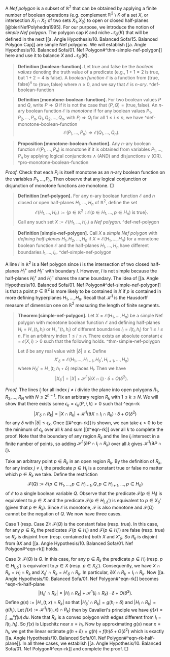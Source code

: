 A _Nef polygon_ is a subset of $\mathbb{R}^2$ that can be obtained by applying a finite number of boolean operations (e.g. complement $\mathbb{R}^2 \setminus X$ of a set $X$, or intersection $X_1 \cap X_2$ of two sets $X_1, X_2$) to open or closed half-planes [@bieriNefPolyhedra1995]. For our purpose, we introduce the notion of _simple Nef polygon_. The polygon cap $K$ and niche $\mathcal{N}_\Theta(K)$ that will be defined in the next [[a. Angle Hypothesis/10. Balanced Sofa/15. Balanced Polygon Cap]] are simple Nef polygons. We will establish [[a. Angle Hypothesis/10. Balanced Sofa/01. Nef Polygon#^thm-simple-nef-polygon]] here and use it to balance $X$ and $\mathcal{N}_\Theta(K)$.

> __Definition [boolean-function].__ Let $\textsf{true}$ and $\textsf{false}$ be the _boolean values_ denoting the truth value of a predicate (e.g., $1+1=2$ is $\textsf{true}$, but $1 + 2 = 4$ is $\textsf{false}$). A _boolean function_ $\mathcal{E}$ is a function from $\left\{ \textsf{true}, \textsf{false} \right\}^n$ to $\left\{ \textsf{true}, \textsf{false} \right\}$ where $n \geq 0$, and we say that $\mathcal{E}$ is _$n$-ary_. ^def-boolean-function

> __Definition [monotone-boolean-function].__ For two boolean values $P$ and $Q$, write $P \Rightarrow Q$ if it is not the case that $(P, Q) = (\textsf{true}, \textsf{false})$. An $n$-ary boolean function $\mathcal{E}$ is _monotone_ if for any boolean values $P_1, P_2, \dots, P_n, Q_1, Q_2, \dots, Q_n$, with $P_i \Rightarrow Q_i$ for all $1 \leq i \leq n$, we have ^def-monotone-boolean-function
$$
\mathcal{E}(P_1, \dots, P_n) \Rightarrow \mathcal{E}(Q_1, \dots, Q_n).
$$

> __Proposition [monotone-boolean-function].__ Any $n$-ary boolean function $\mathcal{E}(P_1, \dots, P_n)$ is monotone if it is obtained from variables $P_1, \dots, P_n$ by applying logical conjunctions $\land$ (AND) and disjunctions $\lor$ (OR). ^pro-monotone-boolean-function

_Proof._ Check that each $P_i$ is itself monotone as an $n$-ary boolean function on the variables $P_1, \dots, P_n$. Then observe that any logical conjunction or disjunction of monotone functions are monotone. □

> __Definition [nef-polygon].__ For any $n$-ary boolean function $\mathcal{E}$ and $n$ closed or open half-planes $H_1, \dots, H_n$ of $\mathbb{R}^2$, define the set 
$$
\mathcal{E}(H_1, \dots, H_n) := \left\{ p \in \mathbb{R}^2 : \mathcal{E}(p \in H_1, \dots,p \in H_n) \text{ is } \textsf{true} \right\}.
$$
> Call any such set $X := \mathcal{E}(H_1, \dots, H_n)$ a _Nef polygon_. ^def-nef-polygon

> __Definition [simple-nef-polygon].__ Call $X$ a _simple Nef polygon_ with _defining half-planes_ $H_1, H_2, \dots, H_n$ if $X = \mathcal{E}(H_1, \dots, H_n)$ for a monotone boolean function $\mathcal{E}$ and the half-planes $H_1, \dots, H_n$ have different boundaries $l_1, \dots, l_n$. ^def-simple-nef-polygon

A line $l$ in $\mathbb{R}^2$ is a Nef polygon since $l$ is the intersection of two closed half-planes $H_l^+$ and $H_l^-$ with boundary $l$. However, $l$ is not simple because the half-planes $H_l^+$ and $H_l^-$ shares the same boundary. The idea of [[a. Angle Hypothesis/10. Balanced Sofa/01. Nef Polygon#^def-simple-nef-polygon]] is that a point $p \in \mathbb{R}^2$ is more likely to be contained in $X$ if $p$ is contained in more defining hyperplanes $H_1, \dots, H_n$. Recall that $\mathcal{H}^1$ is the Hausdorff measure of dimension one on $\mathbb{R}^2$ measuring the length of finite segments.

> __Theorem [simple-nef-polygon].__ Let $X = \mathcal{E}(H_1, \dots, H_n)$ be a simple Nef polygon with monotone boolean function $\mathcal{E}$ and defining half-planes $H_i = H_-(t_i, h_i)$ or $H_-^{\circ}(t_i, h_i)$ of different boundaries $l_i = l(t_i, h_i)$ for $1 \leq i \leq n$. Fix an arbitrary index $1 \leq i \leq n$. There exists an absolute constant $\epsilon = \epsilon(X, i) > 0$ such that the following holds. ^thm-simple-nef-polygon
> 
> Let $\delta$ be any real value with $|\delta| \leq \epsilon$. Define
$$
X'_\delta = \mathcal{E}(H_1, \dots, H_{i-1}, H_{\delta}', H_{i+1}, \dots, H_n)
$$
> where $H_{\delta}' = H_-(t_i, h_i + \delta)$ replaces $H_i$. Then we have
$$
\left| X_\delta' \right| = |X| + \mathcal{H}^1(\partial X \cap l_i) \cdot \delta + O(\delta^2).
$$

_Proof._ The lines $l_j$ for all index $j \neq i$ divide the plane into open polygons $R_1, R_2, \dots, R_N$ with $N \leq 2^{n-1}$. Fix an arbitrary region $R_k$ with $1 \leq k \leq N$. We will show that there exists some $\epsilon_{k} = \epsilon_{k}(P, i, k) > 0$ such that ^eqn-rk
$$
\left| X'_\delta \cap R_k \right| = |X \cap R_k| + \mathcal{H}^1( \partial X \cap l_i \cap R_k) \cdot \delta + O(\delta^2)
$$
for any $\delta$ with $|\delta| \leq \epsilon_k$. Once [[#^eqn-rk]] is shown, we can take $\epsilon > 0$ to be the minimum of $\epsilon_{k}$ over all $k$ and sum [[#^eqn-rk]] over all $k$ to complete the proof. Note that the boundary of any region $R_k$ and the line $l_i$ intersect in a finite number of points, so adding $\mathcal{H}^1( \partial P \cap l_i \cap R_k)$ over all $k$ gives $\mathcal{H}^1(\partial P \cap l_i)$.

Take an arbitrary point $p \in R_k$ in an open region $R_k$. By the definition of $R_k$, for any index $j \neq i$, the predicate $p \in H_j$ is a constant $\textsf{true}$ or $\textsf{false}$ no matter which $p \in R_k$ we take. Define the restriction
$$
\mathcal{F}(Q) :=  \mathcal{E}(p \in H_1, \dots, p \in H_{i-1}, Q, p \in H_{i+1}, \dots, p \in H_n)
$$
of $\mathcal{E}$ to a single boolean variable $Q$. Observe that the predicate $\mathcal{F}(p \in H_i)$ is equivalent to $p \in X$ and the predicate $\mathcal{F}(p \in H_{i, \delta}')$ is equivalent to $p \in X_{\delta}'$ (given that $p \in R_k$). Since $\mathcal{E}$ is monotone, $\mathcal{F}$ is also monotone and $\mathcal{F}(Q)$ cannot be the negation of $Q$. We now have three cases.

Case 1 (resp. Case 2): $\mathcal{F}(Q)$ is the constant $\textsf{false}$ (resp. $\textsf{true}$). In this case, for any $p \in R_k$ the predicates $\mathcal{F}(p \in H_i)$ and $\mathcal{F}(p \in H_i')$ are $\textsf{false}$ (resp. $\textsf{true}$) so $R_k$ is disjoint from (resp. contained in) both $X$ and $X'_\delta$. So $R_k$ is disjoint from $\partial X$ and [[a. Angle Hypothesis/10. Balanced Sofa/01. Nef Polygon#^eqn-rk]] holds.

Case 3: $\mathcal{F}(Q)$ is $Q$. In this case, for any $p \in R_k$ the predicate $p \in H_i$ (resp. $p \in H_{i, \delta}'$) is equivalent to $p \in X$ (resp. $p \in X_\delta'$). Consequently, we have $X \cap R_k = H_i \cap R_k$ and $X_\delta' \cap R_k = H'_\delta \cap R_k$. In particular, $\partial X \cap R_k = l_i \cap R_k$. Now [[a. Angle Hypothesis/10. Balanced Sofa/01. Nef Polygon#^eqn-rk]] becomes ^eqn-rk-half-plane
$$
\left| H_\delta' \cap R_k \right| = |H_i \cap R_k| + \mathcal{H}^1( l_i \cap R_k) \cdot \delta + O(\delta^2).
$$
Define $g(x) := |H_-(t, x) \cap R_k|$ so that $|H_\delta' \cap R_k| = g(h_i + \delta)$ and $|H_i \cap R_k| = g(h_i)$. Let $f(x) := \mathcal{H}^1(l(t_i, x) \cap R_k)$ then by Cavalieri's principle we have $g(x) = \int_{-\infty}^x f(u)\,du$. Note that $R_k$ is a convex polygon with edges different from $l_i = l(t_i, h_i)$. So $f(x)$ is Lipschitz near $x = h_i$. Now by approximating $g(x)$ near $x = h_i$, we get the linear estimate $g(h + \delta) = g(h) + f(h) \delta + O(\delta^2)$ which is exactly [[a. Angle Hypothesis/10. Balanced Sofa/01. Nef Polygon#^eqn-rk-half-plane]]. In all three cases, we establish [[a. Angle Hypothesis/10. Balanced Sofa/01. Nef Polygon#^eqn-rk]] and complete the proof. □